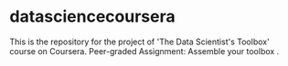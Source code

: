 # datasciencecoursera
This is the repository for the project of 'The Data Scientist's Toolbox' course on Coursera.
Peer-graded Assignment: Assemble your toolbox . 
